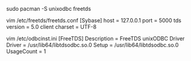 sudo pacman -S unixodbc freetds

vim /etc/freetds/freetds.conf
[Sybase]
        host = 127.0.0.1
        port = 5000
        tds version = 5.0
        client charset = UTF-8

vim /etc/odbcinst.ini
[FreeTDS]
Description             = FreeTDS unixODBC Driver
Driver          = /usr/lib64/libtdsodbc.so.0
Setup           = /usr/lib64/libtdsodbc.so.0
UsageCount              = 1